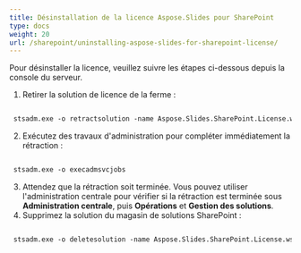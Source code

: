 ```yaml
---
title: Désinstallation de la licence Aspose.Slides pour SharePoint
type: docs
weight: 20
url: /sharepoint/uninstalling-aspose-slides-for-sharepoint-license/
---
```


Pour désinstaller la licence, veuillez suivre les étapes ci-dessous depuis la console du serveur.

1. Retirer la solution de licence de la ferme :

``` xml

 stsadm.exe -o retractsolution -name Aspose.Slides.SharePoint.License.wsp -immediate

```

2. Exécutez des travaux d'administration pour compléter immédiatement la rétraction :

``` xml

 stsadm.exe -o execadmsvcjobs

```

3. Attendez que la rétraction soit terminée. Vous pouvez utiliser l'administration centrale pour vérifier si la rétraction est terminée sous **Administration centrale**, puis **Opérations** et **Gestion des solutions**.
4. Supprimez la solution du magasin de solutions SharePoint :

``` xml

 stsadm.exe -o deletesolution -name Aspose.Slides.SharePoint.License.wsp

```
